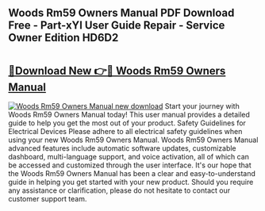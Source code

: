 ## Woods Rm59 Owners Manual PDF Download Free - Part-xYl User Guide Repair - Service Owner Edition HD6D2

# <h2><a href="http://bc53123.oget.top/?id=Woods+Rm59+Owners+Manual">🔗Download New 👉🔴 Woods Rm59 Owners Manual</a></h2>

[![Woods Rm59 Owners Manual new download](https://i.imgur.com/5g1atiW.png)](http://bc53123.oget.top/?id=Woods+Rm59+Owners+Manual)
Start your journey with Woods Rm59 Owners Manual today! This user manual provides a detailed guide to help you get the most out of your product. Safety Guidelines for Electrical Devices Please adhere to all electrical safety guidelines when using your new Woods Rm59 Owners Manual. Woods Rm59 Owners Manual advanced features include automatic software updates, customizable dashboard, multi-language support, and voice activation, all of which can be accessed and customized through the user interface. It's our hope that the Woods Rm59 Owners Manual has been a clear and easy-to-understand guide in helping you get started with your new product. Should you require any assistance or clarification, please do not hesitate to contact our customer support team.
